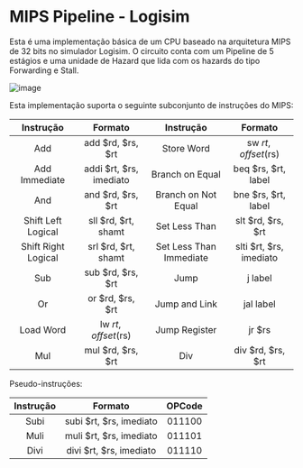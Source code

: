 # MIPS Pipeline - Logisim

Esta é uma implementação básica de um CPU baseado na arquitetura MIPS de 32 bits no simulador Logisim. O circuito conta com um Pipeline de 5 estágios e uma unidade de Hazard que lida com os hazards do tipo Forwarding e Stall.

![image](https://github.com/user-attachments/assets/deb39936-ca54-410b-994a-264a005f78c4)


Esta implementação suporta o seguinte subconjunto de instruções do MIPS:

**Instrução**          | **Formato**               | **Instrução**             | **Formato**              
:--------------------: | :-----------------------: | :-----------------------: | :----------------------:
Add                    | add $rd, $rs, $rt         | Store Word                | sw $rt, offset($rs)     
Add Immediate          | addi $rt, $rs, imediato   | Branch on Equal           | beq $rs, $rt, label     
And                    | and $rd, $rs, $rt         | Branch on Not Equal       | bne $rs, $rt, label     
Shift Left Logical     | sll $rd, $rt, shamt       | Set Less Than             | slt $rd, $rs, $rt       
Shift Right Logical    | srl $rd, $rt, shamt       | Set Less Than Immediate   | slti $rt, $rs, imediato
Sub                    | sub $rd, $rs, $rt         | Jump                      | j label              
Or                     | or $rd, $rs, $rt          | Jump and Link             | jal label             
Load Word              | lw $rt, offset($rs)       | Jump Register             | jr $rs    
Mul                    | mul $rd, $rs, $rt         | Div                       | div $rd, $rs, $rt         


Pseudo-instruções:

**Instrução**          | **Formato**               | **OPCode**                         
:--------------------: | :-----------------------: | :-----------------------: 
Subi                   | subi $rt, $rs, imediato   | 011100      
Muli                   | muli $rt, $rs, imediato   | 011101   
Divi                   | divi $rt, $rs, imediato   | 011110   
                                                                                                                                    
